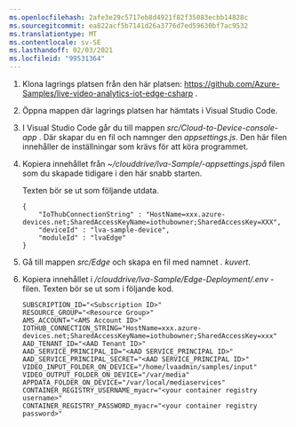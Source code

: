 ```yaml
---
ms.openlocfilehash: 2afe3e29c5717eb8d4921f82f35083ecbb14828c
ms.sourcegitcommit: ea822acf5b7141d26a3776d7ed59630bf7ac9532
ms.translationtype: MT
ms.contentlocale: sv-SE
ms.lasthandoff: 02/03/2021
ms.locfileid: "99531364"
---
```

1. Klona lagrings platsen från den här platsen: https://github.com/Azure-Samples/live-video-analytics-iot-edge-csharp .
1. Öppna mappen där lagrings platsen har hämtats i Visual Studio Code.
1. I Visual Studio Code går du till mappen *src/Cloud-to-Device-console-app* . Där skapar du en fil och namnger den *appsettings.js*. Den här filen innehåller de inställningar som krävs för att köra programmet.
1. Kopiera innehållet från *~/clouddrive/lva-Sample/-appsettings.jspå* filen som du skapade tidigare i den här snabb starten.

    Texten bör se ut som följande utdata.

    ```
    {  
        "IoThubConnectionString" : "HostName=xxx.azure-devices.net;SharedAccessKeyName=iothubowner;SharedAccessKey=XXX",  
        "deviceId" : "lva-sample-device",  
        "moduleId" : "lvaEdge"  
    }
    ```
1. Gå till mappen *src/Edge* och skapa en fil med namnet *. kuvert*.
1. Kopiera innehållet i */clouddrive/lva-Sample/Edge-Deployment/.env* -filen. Texten bör se ut som i följande kod.

    ```
    SUBSCRIPTION_ID="<Subscription ID>"  
    RESOURCE_GROUP="<Resource Group>"  
    AMS_ACCOUNT="<AMS Account ID>"  
    IOTHUB_CONNECTION_STRING="HostName=xxx.azure-devices.net;SharedAccessKeyName=iothubowner;SharedAccessKey=xxx"  
    AAD_TENANT_ID="<AAD Tenant ID>"  
    AAD_SERVICE_PRINCIPAL_ID="<AAD SERVICE_PRINCIPAL ID>"  
    AAD_SERVICE_PRINCIPAL_SECRET="<AAD SERVICE_PRINCIPAL ID>"  
    VIDEO_INPUT_FOLDER_ON_DEVICE="/home/lvaadmin/samples/input"  
    VIDEO_OUTPUT_FOLDER_ON_DEVICE="/var/media"
    APPDATA_FOLDER_ON_DEVICE="/var/local/mediaservices"
    CONTAINER_REGISTRY_USERNAME_myacr="<your container registry username>"  
    CONTAINER_REGISTRY_PASSWORD_myacr="<your container registry password>"      
    ```
    